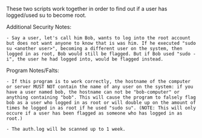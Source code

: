 These two scripts work together in order to find out if a user has logged/used su to become root.

Additional Security Notes:

	- Say a user, let's call him Bob, wants to log into the root account but does not want anyone to know that is was him. If he executed "sudo su <another user>", becoming a different user on the system, then logged in as root, Bob would still be flagged. But if Bob used "sudo -i", the user he had logged into, would be flagged instead.

Program Notes/Falts:

	- If this program is to work correctly, the hostname of the computer or server MUST NOT contain the name of any user on the system: if you have a user named bob, the hostname can not be "bob-computer" or anything containing "bob". This will cause the program to falsely flag bob as a user who logged in as root or will double up on the amount of times he logged in as root if he used "sudo su". (NOTE: This will only occure if a user has been flagged as someone who has logged in as root.)

	- The auth.log will be scanned up to 1 week.

